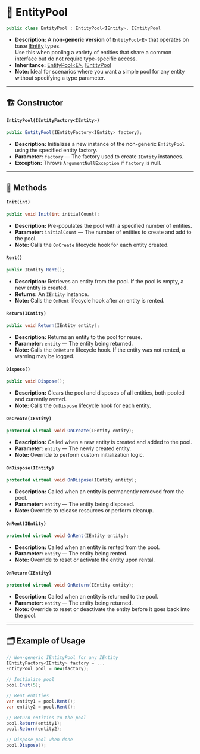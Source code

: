 # 🧩 EntityPool

```csharp
public class EntityPool : EntityPool<IEntity>, IEntityPool
```

- **Description:** A **non-generic version** of `EntityPool<E>` that operates on base [IEntity](../Entities/IEntity.md) types.  
  Use this when pooling a variety of entities that share a common interface but do not require type-specific access.
- **Inheritance:** [EntityPool\<E>](EntityPool%601.md), [IEntityPool](IEntityPool.md)
- **Note:** Ideal for scenarios where you want a simple pool for any entity without specifying a type parameter.

---

## 🏗️ Constructor

#### `EntityPool(IEntityFactory<IEntity>)`

```csharp
public EntityPool(IEntityFactory<IEntity> factory);
```

- **Description:** Initializes a new instance of the non-generic `EntityPool` using the specified entity factory.
- **Parameter:** `factory` — The factory used to create `IEntity` instances.
- **Exception:** Throws `ArgumentNullException` if `factory` is null.

---

## 🏹 Methods

#### `Init(int)`

```csharp
public void Init(int initialCount);
```

- **Description:** Pre-populates the pool with a specified number of entities.
- **Parameter:** `initialCount` — The number of entities to create and add to the pool.
- **Note:** Calls the `OnCreate` lifecycle hook for each entity created.

#### `Rent()`

```csharp
public IEntity Rent();
```

- **Description:** Retrieves an entity from the pool. If the pool is empty, a new entity is created.
- **Returns:** An `IEntity` instance.
- **Note:** Calls the `OnRent` lifecycle hook after an entity is rented.

#### `Return(IEntity)`

```csharp
public void Return(IEntity entity);
```

- **Description:** Returns an entity to the pool for reuse.
- **Parameter:** `entity` — The entity being returned.
- **Note:** Calls the `OnReturn` lifecycle hook. If the entity was not rented, a warning may be logged.

#### `Dispose()`

```csharp
public void Dispose();
```

- **Description:** Clears the pool and disposes of all entities, both pooled and currently rented.
- **Note:** Calls the `OnDispose` lifecycle hook for each entity.

#### `OnCreate(IEntity)`

```csharp
protected virtual void OnCreate(IEntity entity);
```

- **Description:** Called when a new entity is created and added to the pool.
- **Parameter:** `entity` — The newly created entity.
- **Note:** Override to perform custom initialization logic.

#### `OnDispose(IEntity)`

```csharp
protected virtual void OnDispose(IEntity entity);
```

- **Description:** Called when an entity is permanently removed from the pool.
- **Parameter:** `entity` — The entity being disposed.
- **Note:** Override to release resources or perform cleanup.

#### `OnRent(IEntity)`

```csharp
protected virtual void OnRent(IEntity entity);
```

- **Description:** Called when an entity is rented from the pool.
- **Parameter:** `entity` — The entity being rented.
- **Note:** Override to reset or activate the entity upon rental.

#### `OnReturn(IEntity)`

```csharp
protected virtual void OnReturn(IEntity entity);
```

- **Description:** Called when an entity is returned to the pool.
- **Parameter:** `entity` — The entity being returned.
- **Note:** Override to reset or deactivate the entity before it goes back into the pool.

---

## 🗂 Example of Usage

```csharp
// Non-generic IEntityPool for any IEntity
IEntityFactory<IEntity> factory = ...
EntityPool pool = new(factory);

// Initialize pool
pool.Init(5);

// Rent entities
var entity1 = pool.Rent();
var entity2 = pool.Rent();

// Return entities to the pool
pool.Return(entity1);
pool.Return(entity2);

// Dispose pool when done
pool.Dispose();
```